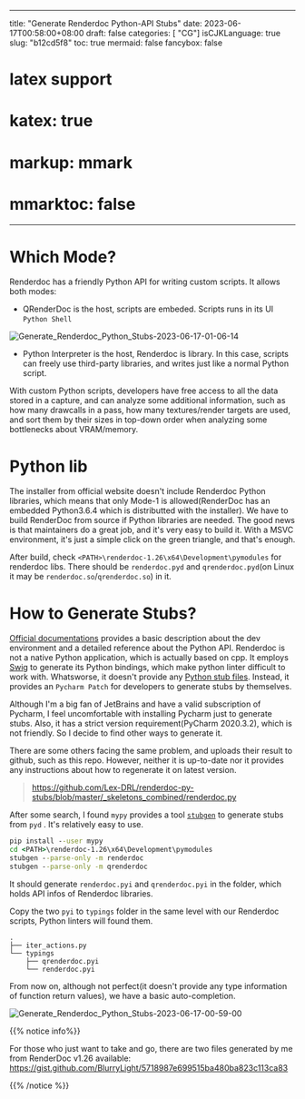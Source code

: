 
---
title: "Generate Renderdoc Python-API Stubs"
date: 2023-06-17T00:58:00+08:00
draft: false
categories: [ "CG"]
isCJKLanguage: true
slug: "b12cd5f8"
toc: true 
mermaid: false
fancybox: false
# latex support
# katex: true
# markup: mmark
# mmarktoc: false 
---

# Which Mode?

Renderdoc has a friendly Python API for writing custom scripts.
It allows both modes:
- QRenderDoc is the host, scripts are embeded. Scripts runs in its UI `Python Shell`

![Generate_Renderdoc_Python_Stubs-2023-06-17-01-06-14](https://img.blurredcode.com/img/Generate_Renderdoc_Python_Stubs-2023-06-17-01-06-14.png?x-oss-process=style/compress)

- Python Interpreter is the host, Renderdoc is library. In this case, scripts can freely use third-party libraries, and writes just like a normal Python script.

With custom Python scripts, developers have free access to all the data stored in a capture, and can analyze some additional information, such as how many drawcalls in a pass, how many textures/render targets are used, and sort them by their sizes in top-down order when analyzing some bottlenecks about VRAM/memory.

# Python lib

The installer from official website doesn't include Renderdoc Python libraries, which means that only Mode-1 is allowed(RenderDoc has an embedded Python3.6.4 which is distributted with the installer).
We have to build RenderDoc from source if Python libraries are needed.
The good news is that maintainers do a great job, and it's very easy to build it. 
With a MSVC environment, it's just a simple click on the green triangle, and that's enough.

After build, check `<PATH>\renderdoc-1.26\x64\Development\pymodules` for renderdoc libs.
There should be `renderdoc.pyd` and `qrenderdoc.pyd`(on Linux it may be `renderdoc.so`/`qrenderdoc.so`) in it.

# How to Generate Stubs?

[Official documentations](https://renderdoc.org/docs/python_api/dev_environment.html)  provides a basic description about the dev environment and a detailed reference about the Python API.
Renderdoc is not a native Python application, which is actually based on cpp. 
It employs [Swig](https://www.swig.org/) to generate its Python bindings, which make python linter difficult to work with.
Whatsworse, it doesn't provide any [Python stub files](https://mypy.readthedocs.io/en/stable/stubs.html). 
Instead, it provides an `Pycharm Patch` for developers to generate stubs by themselves.

Although I'm a big fan of JetBrains and have a valid subscription of Pycharm, I feel uncomfortable with installing Pycharm just to generate stubs. 
Also, it has a strict version requirement(PyCharm 2020.3.2), which is not friendly. So I decide to find other ways to generate it.


There are some others facing the same problem, and uploads their result to github, such as this repo.
However, neither it is up-to-date nor it provides any instructions about how to regenerate it on latest version.
> https://github.com/Lex-DRL/renderdoc-py-stubs/blob/master/_skeletons_combined/renderdoc.py


After some search, I found `mypy` provides a tool [`stubgen`](https://mypy.readthedocs.io/en/stable/stubgen.html) to generate stubs from `pyd` .
It's relatively easy to use.

```bat
pip install --user mypy
cd <PATH>\renderdoc-1.26\x64\Development\pymodules
stubgen --parse-only -m renderdoc
stubgen --parse-only -m qrenderdoc
```
It should generate `renderdoc.pyi` and `qrenderdoc.pyi` in the folder, which holds API infos of Renderdoc libraries.

Copy the two `pyi` to `typings` folder in the same level with our Renderdoc scripts, Python linters will found them.
```
.
├── iter_actions.py
└── typings
    ├── qrenderdoc.pyi
    └── renderdoc.pyi
```

From now on, although not perfect(it doesn't provide any type information of function return values), we have a basic auto-completion.

![Generate_Renderdoc_Python_Stubs-2023-06-17-00-59-00](https://img.blurredcode.com/img/Generate_Renderdoc_Python_Stubs-2023-06-17-00-59-00.png?x-oss-process=style/compress)

{{% notice info%}}

For those who just want to take and go, there are two files generated by me from RenderDoc v1.26 available:
https://gist.github.com/BlurryLight/5718987e699515ba480ba823c113ca83

{{% /notice %}}